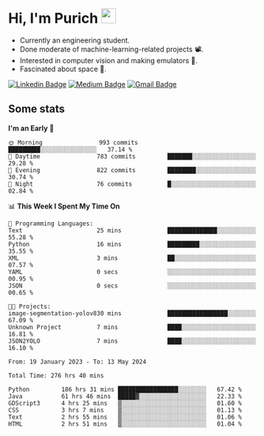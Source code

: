 <h1 align="left">Hi, I'm Purich
<img src="https://media.giphy.com/media/hvRJCLFzcasrR4ia7z/giphy.gif" width="30px"/></h1>

* Currently an engineering student.
* Done moderate of machine-learning-related projects :film_projector:.
* Interested in computer vision and making emulators :space_invader:.
* Fascinated about space :milky_way:.

[![Linkedin Badge](https://img.shields.io/badge/-Purich-blue?style=flat-square&logo=Linkedin&logoColor=white&link=https://www.linkedin.com/in/purich-siritip-16b3b3255/)](https://www.linkedin.com/in/purich-siritip-16b3b3255) [![Medium Badge](https://img.shields.io/badge/-@purich-gray?style=flat-square&labelColor=000000&logo=Medium&link=https://medium.com/@phuritsiritip)](https://medium.com/@phuritsiritip)
[![Gmail Badge](https://img.shields.io/badge/-mark.phurit@gmail.com-c14438?style=flat-square&logo=Gmail&logoColor=white&link=mailto:mark.phurit@gmail.com)](mailto:mark.phurit@gmail.com)

## Some stats

  
  <!--START_SECTION:waka-->
**I'm an Early 🐤** 

```text
🌞 Morning                993 commits         █████████░░░░░░░░░░░░░░░░   37.14 % 
🌆 Daytime                783 commits         ███████░░░░░░░░░░░░░░░░░░   29.28 % 
🌃 Evening                822 commits         ████████░░░░░░░░░░░░░░░░░   30.74 % 
🌙 Night                  76 commits          █░░░░░░░░░░░░░░░░░░░░░░░░   02.84 % 
```


📊 **This Week I Spent My Time On** 

```text
💬 Programming Languages: 
Text                     25 mins             ██████████████░░░░░░░░░░░   55.28 % 
Python                   16 mins             █████████░░░░░░░░░░░░░░░░   35.55 % 
XML                      3 mins              ██░░░░░░░░░░░░░░░░░░░░░░░   07.57 % 
YAML                     0 secs              ░░░░░░░░░░░░░░░░░░░░░░░░░   00.95 % 
JSON                     0 secs              ░░░░░░░░░░░░░░░░░░░░░░░░░   00.65 % 

🐱‍💻 Projects: 
image-segmentation-yolov830 mins             █████████████████░░░░░░░░   67.09 % 
Unknown Project          7 mins              ████░░░░░░░░░░░░░░░░░░░░░   16.81 % 
JSON2YOLO                7 mins              ████░░░░░░░░░░░░░░░░░░░░░   16.10 % 
```


<!--END_SECTION:waka-->

  <!--START_SECTION:waka-simple-->

```text
From: 19 January 2023 - To: 13 May 2024

Total Time: 276 hrs 40 mins

Python         186 hrs 31 mins █████████████████░░░░░░░░   67.42 %
Java           61 hrs 46 mins  █████▓░░░░░░░░░░░░░░░░░░░   22.33 %
GDScript3      4 hrs 25 mins   ▒░░░░░░░░░░░░░░░░░░░░░░░░   01.60 %
CSS            3 hrs 7 mins    ▒░░░░░░░░░░░░░░░░░░░░░░░░   01.13 %
Text           2 hrs 55 mins   ▒░░░░░░░░░░░░░░░░░░░░░░░░   01.06 %
HTML           2 hrs 51 mins   ▒░░░░░░░░░░░░░░░░░░░░░░░░   01.04 %
```

<!--END_SECTION:waka-simple-->

  <!--![Anurag's GitHub stats](https://github-readme-stats.vercel.app/api?username=vikimark&show_icons=true&theme=gruvbox_light)-->
  
<!--
**vikimark/vikimark** is a ✨ _special_ ✨ repository because its `README.md` (this file) appears on your GitHub profile.

Here are some ideas to get you started:

- 🔭 I’m currently working on ...
- 🌱 I’m currently learning ...
- 👯 I’m looking to collaborate on ...
- 🤔 I’m looking for help with ...
- 💬 Ask me about ...
- 📫 How to reach me: ...
- 😄 Pronouns: ...
- ⚡ Fun fact: ...
-->
